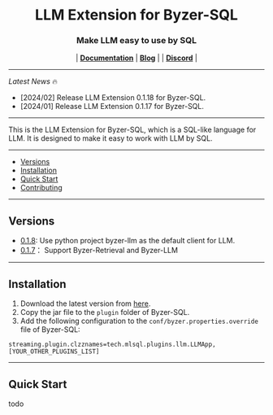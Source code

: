 <H1 align="center">
LLM Extension for Byzer-SQL
</H1>

<h3 align="center">
Make LLM easy to use by SQL
</h3>

<p align="center">
| <a href="https://docs.byzer.org/#/byzer-lang/zh-cn/byzer-llm/quick-tutorial"><b>Documentation</b></a> | <a href="#"><b>Blog</b></a> | | <a href="#"><b>Discord</b></a> |

</p>

---

*Latest News* 🔥

- [2024/02] Release LLM Extension 0.1.18 for Byzer-SQL. 
- [2024/01] Release LLM Extension 0.1.17 for Byzer-SQL. 


---

This is the LLM Extension for Byzer-SQL, which is a SQL-like language for LLM. It is designed to make it easy to work with LLM by SQL.

---

* [Versions](#Versions)
* [Installation](#Installation)
* [Quick Start](#Quick-Start)
* [Contributing](#Contributing)

---

## Versions
- [0.1.8](https://download.byzer.org/byzer-extensions/nightly-build/byzer-llm-3.3_2.12-0.1.8.jar): Use python project byzer-llm as the default client for LLM.
- [0.1.7](https://download.byzer.org/byzer-extensions/nightly-build/byzer-llm-3.3_2.12-0.1.7.jar)： Support Byzer-Retrieval and Byzer-LLM 

---

## Installation

1. Download the latest version from [here](https://download.byzer.org/byzer-extensions/nightly-build/).
2. Copy the jar file to the `plugin` folder of Byzer-SQL.
3. Add the following configuration to the `conf/byzer.properties.override` file of Byzer-SQL:

```properties
streaming.plugin.clzznames=tech.mlsql.plugins.llm.LLMApp,[YOUR_OTHER_PLUGINS_LIST]
```

---

## Quick Start

todo
